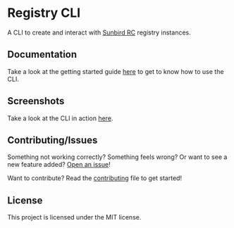 # Registry CLI

A CLI to create and interact with
[Sunbird RC](https://github.com/sunbird-rc/sunbird-rc-core) registry instances.

## Documentation

Take a look at the getting started guide
[here](https://docs.sunbirdrc.dev/developer-documentation/installation-guide) to
get to know how to use the CLI.

## Screenshots

Take a look at the CLI in action [here](etc/screenshots).

## Contributing/Issues

Something not working correctly? Something feels wrong? Or want to see a new
feature added?
[Open an issue](https://github.com/sunbird-rc/community/issues/new/choose)!

Want to contribute? Read the
[contributing](https://github.com/sunbird-rc/sunbird-rc-core/blob/main/tools/cli/contributing.md)
file to get started!

## License

This project is licensed under the MIT license.
